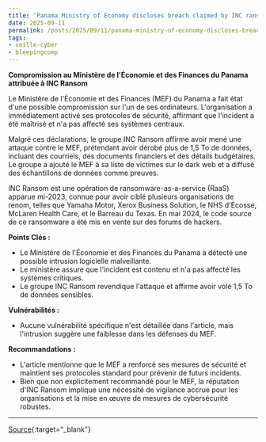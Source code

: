 ```yaml
---
title: 'Panama Ministry of Economy discloses breach claimed by INC ransomware'
date: 2025-09-11
permalink: /posts/2025/09/11/panama-ministry-of-economy-discloses-breach-claimed-by-inc-ransomware/
tags:
- veille-cyber
- bleepingcomp
---
```

**Compromission au Ministère de l'Économie et des Finances du Panama attribuée à INC Ransom**

Le Ministère de l'Économie et des Finances (MEF) du Panama a fait état d'une possible compromission sur l'un de ses ordinateurs. L'organisation a immédiatement activé ses protocoles de sécurité, affirmant que l'incident a été maîtrisé et n'a pas affecté ses systèmes centraux.

Malgré ces déclarations, le groupe INC Ransom affirme avoir mené une attaque contre le MEF, prétendant avoir dérobé plus de 1,5 To de données, incluant des courriels, des documents financiers et des détails budgétaires. Le groupe a ajouté le MEF à sa liste de victimes sur le dark web et a diffusé des échantillons de données comme preuves.

INC Ransom est une opération de ransomware-as-a-service (RaaS) apparue mi-2023, connue pour avoir ciblé plusieurs organisations de renom, telles que Yamaha Motor, Xerox Business Solution, le NHS d'Écosse, McLaren Health Care, et le Barreau du Texas. En mai 2024, le code source de ce ransomware a été mis en vente sur des forums de hackers.

**Points Clés :**

*   Le Ministère de l'Économie et des Finances du Panama a détecté une possible intrusion logicielle malveillante.
*   Le ministère assure que l'incident est contenu et n'a pas affecté les systèmes critiques.
*   Le groupe INC Ransom revendique l'attaque et affirme avoir volé 1,5 To de données sensibles.

**Vulnérabilités :**

*   Aucune vulnérabilité spécifique n'est détaillée dans l'article, mais l'intrusion suggère une faiblesse dans les défenses du MEF.

**Recommandations :**

*   L'article mentionne que le MEF a renforcé ses mesures de sécurité et maintient ses protocoles standard pour prévenir de futurs incidents.
*   Bien que non explicitement recommandé pour le MEF, la réputation d'INC Ransom implique une nécessité de vigilance accrue pour les organisations et la mise en œuvre de mesures de cybersécurité robustes.

---
[Source](https://www.bleepingcomputer.com/news/security/panama-ministry-of-economy-discloses-breach-claimed-by-inc-ransomware/){:target="_blank"}
